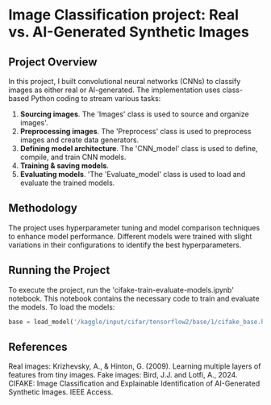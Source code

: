 # Image Classification project: Real vs. AI-Generated Synthetic Images
## Project Overview

In this project, I built convolutional neural networks (CNNs) to classify images as either real or AI-generated. The implementation uses class-based Python coding to stream various tasks:

1) **Sourcing images**. The 'Images' class is used to source and organize images'.
2) **Preprocessing images**. The 'Preprocess' class is used to preprocess images and create data generators.
3) **Defining model architecture**. The 'CNN_model' class is used to define, compile, and train CNN models.
4) **Training & saving models**.
5) **Evaluating models**. 'The 'Evaluate_model' class is used to load and evaluate the trained models.

## Methodology
The project uses hyperparameter tuning and model comparison techniques to enhance model performance. Different models were trained with slight variations in their configurations to identify the best hyperparameters.

## Running the Project
To execute the project, run the 'cifake-train-evaluate-models.ipynb' notebook. This notebook contains the necessary code to train and evaluate the models. To load the models: 

```python
base = load_model('/kaggle/input/cifar/tensorflow2/base/1/cifake_base.h5')
```


## References

Real images: Krizhevsky, A., & Hinton, G. (2009). Learning multiple layers of features from tiny images.
Fake images: Bird, J.J. and Lotfi, A., 2024. CIFAKE: Image Classification and Explainable Identification of AI-Generated Synthetic Images. IEEE Access.
